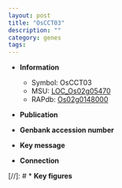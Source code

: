 ```yaml
---
layout: post
title: "OsCCT03"
description: ""
category: genes
tags: 
---
```


* **Information**  
    + Symbol: OsCCT03  
    + MSU: [LOC_Os02g05470](http://rice.uga.edu/cgi-bin/ORF_infopage.cgi?orf=LOC_Os02g05470)  
    + RAPdb: [Os02g0148000](http://rapdb.dna.affrc.go.jp/viewer/gbrowse_details/irgsp1?name=Os02g0148000)  

* **Publication**  

* **Genbank accession number**  

* **Key message**  

* **Connection**  

[//]: # * **Key figures**  


